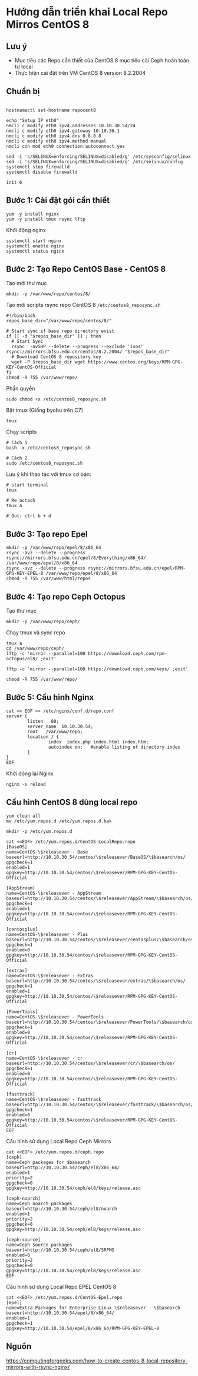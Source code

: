 # Hướng dẫn triển khai Local Repo Mirros CentOS 8

## Lưu ý

- Mục tiêu các Repo cần thiết của CentOS 8 mục tiêu cài Ceph hoàn toàn tự local
- Thực hiện cài đặt trên VM CentOS 8 version 8.2.2004

## Chuẩn bị
```

hostnamectl set-hostname repocent8

echo "Setup IP eth0"
nmcli c modify eth0 ipv4.addresses 10.10.30.54/24
nmcli c modify eth0 ipv4.gateway 10.10.30.1
nmcli c modify eth0 ipv4.dns 8.8.8.8
nmcli c modify eth0 ipv4.method manual
nmcli con mod eth0 connection.autoconnect yes

sed -i 's/SELINUX=enforcing/SELINUX=disabled/g' /etc/sysconfig/selinux
sed -i 's/SELINUX=enforcing/SELINUX=disabled/g' /etc/selinux/config
systemctl stop firewalld
systemctl disable firewalld

init 6
```

## Bước 1: Cài đặt gói cần thiết
```
yum -y install nginx
yum -y install tmux rsync lftp
```

Khởi động nginx
```
systemctl start nginx
systemctl enable nginx
systemctl status nginx
```

## Bước 2: Tạo Repo CentOS Base - CentOS 8

Tạo mới thư mục
```
mkdir -p /var/www/repo/centos/8/
```

Tạo mới scripts rsync repo CentOS 8 `/etc/centos8_reposync.sh`
```
#!/bin/bash
repos_base_dir="/var/www/repo/centos/8/"

# Start sync if base repo directory exist
if [[ -d "$repos_base_dir" ]] ; then
  # Start Sync
  rsync  -avSHP --delete --progress --exclude 'isos' rsync://mirrors.bfsu.edu.cn/centos/8.2.2004/ "$repos_base_dir"
  # Download CentOS 8 repository key
  wget -P $repos_base_dir wget https://www.centos.org/keys/RPM-GPG-KEY-CentOS-Official
fi
chmod -R 755 /var/www/repo/
```

Phần quyền
```
sudo chmod +x /etc/centos8_reposync.sh
```

Bật tmux (Giống byobu trên C7)
```
tmux
```

Chạy scripts
```
# Cách 1
bash -x /etc/centos8_reposync.sh

# Cách 2
sudo /etc/centos8_reposync.sh
```

Lưu ý khi thao tác với tmux cơ bản:
```
# start terminal
tmux

# Re actach
tmux a

# Out: ctrl b + d
```

## Bước 3: Tạo repo Epel
```
mkdir -p /var/www/repo/epel/8/x86_64
rsync -avz --delete --progress rsync://mirrors.bfsu.edu.cn/epel/8/Everything/x86_64/ /var/www/repo/epel/8/x86_64
rsync -avz --delete --progress rsync://mirrors.bfsu.edu.cn/epel/RPM-GPG-KEY-EPEL-8 /var/www/repo/epel/8/x86_64
chmod -R 755 /var/www/html/repos
```

## Bước 4: Tạo repo Ceph Octopus

Tạo thư mục
```
mkdir -p /var/www/repo/ceph/
```

Chạy tmux và sync repo
```
tmux a
cd /var/www/repo/ceph/
lftp -c 'mirror --parallel=100 https://download.ceph.com/rpm-octopus/el8/ ;exit'

lftp -c 'mirror --parallel=100 https://download.ceph.com/keys/ ;exit'

chmod -R 755 /var/www/repo/
```

## Bước 5: Cấu hình Nginx

```
cat << EOF >> /etc/nginx/conf.d/repo.conf
server {
        listen   80;
        server_name  10.10.30.54;
        root   /var/www/repo;
        location / {
                index  index.php index.html index.htm;
                autoindex on;   #enable listing of directory index
        }
}
EOF
```

Khởi động lại Nginx
```
nginx -s reload
```

## Cấu hình CentOS 8 dùng local repo

```
yum clean all
mv /etc/yum.repos.d /etc/yum.repos.d.bak

mkdir -p /etc/yum.repos.d

cat <<EOF> /etc/yum.repos.d/CentOS-LocalRepo.repo
[BaseOS]
name=CentOS-\$releasever - Base
baseurl=http://10.10.30.54/centos/\$releasever/BaseOS/\$basearch/os/
gpgcheck=1
enabled=1
gpgkey=http://10.10.30.54/centos/\$releasever/RPM-GPG-KEY-CentOS-Official

[AppStream]
name=CentOS-\$releasever - AppStream
baseurl=http://10.10.30.54/centos/\$releasever/AppStream/\$basearch/os/
gpgcheck=1
enabled=1
gpgkey=http://10.10.30.54/centos/\$releasever/RPM-GPG-KEY-CentOS-Official

[centosplus]
name=CentOS-\$releasever - Plus
baseurl=http://10.10.30.54/centos/\$releasever/centosplus/\$basearch/os/
gpgcheck=1
enabled=0
gpgkey=http://10.10.30.54/centos/\$releasever/RPM-GPG-KEY-CentOS-Official

[extras]
name=CentOS-\$releasever - Extras
baseurl=http://10.10.30.54/centos/\$releasever/extras/\$basearch/os/
gpgcheck=1
enabled=1
gpgkey=http://10.10.30.54/centos/\$releasever/RPM-GPG-KEY-CentOS-Official

[PowerTools]
name=CentOS-\$releasever - PowerTools
baseurl=http://10.10.30.54/centos/\$releasever/PowerTools/\$basearch/os/
gpgcheck=1
enabled=0
gpgkey=http://10.10.30.54/centos/\$releasever/RPM-GPG-KEY-CentOS-Official

[cr]
name=CentOS-\$releasever - cr
baseurl=http://10.10.30.54/centos/\$releasever/cr/\$basearch/os/
gpgcheck=1
enabled=0
gpgkey=http://10.10.30.54/centos/\$releasever/RPM-GPG-KEY-CentOS-Official

[fasttrack]
name=CentOS-\$releasever - fasttrack
baseurl=http://10.10.30.54/centos/\$releasever/fasttrack/\$basearch/os/
gpgcheck=1
enabled=0
gpgkey=http://10.10.30.54/centos/\$releasever/RPM-GPG-KEY-CentOS-Official
EOF
```

Cấu hình sử dụng Local Repo Ceph Mirrors
```
cat <<EOF> /etc/yum.repos.d/ceph.repo
[ceph]
name=Ceph packages for $basearch
baseurl=http://10.10.30.54/ceph/el8/x86_64/
enabled=1
priority=2
gpgcheck=0
gpgkey=http://10.10.30.54/ceph/el8/keys/release.asc

[ceph-noarch]
name=Ceph noarch packages
baseurl=http://10.10.30.54/ceph/el8/noarch
enabled=1
priority=2
gpgcheck=0
gpgkey=http://10.10.30.54/ceph/el8/keys/release.asc

[ceph-source]
name=Ceph source packages
baseurl=http://10.10.30.54/ceph/el8/SRPMS
enabled=0
priority=2
gpgcheck=0
gpgkey=http://10.10.30.54/ceph/el8/keys/release.asc
EOF
```

Cấu hình sử dụng Local Repo EPEL CentOS 8
```
cat <<EOF> /etc/yum.repos.d/CentOS-Epel.repo
[epel]
name=Extra Packages for Enterprise Linux \$releasever - \$basearch
baseurl=http://10.10.30.54/epel/8/x86_64/
enabled=1
gpgcheck=1
gpgkey=http://10.10.30.54/epel/8/x86_64/RPM-GPG-KEY-EPEL-8
```

## Nguồn

https://computingforgeeks.com/how-to-create-centos-8-local-repository-mirrors-with-rsync-nginx/
